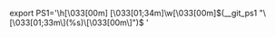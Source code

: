 export PS1='\h\[\033[00m\] \[\033[01;34m\]\w\[\033[00m\]$(__git_ps1 "\[\033[01;33m\](%s)\[\033[00m\]")$ '